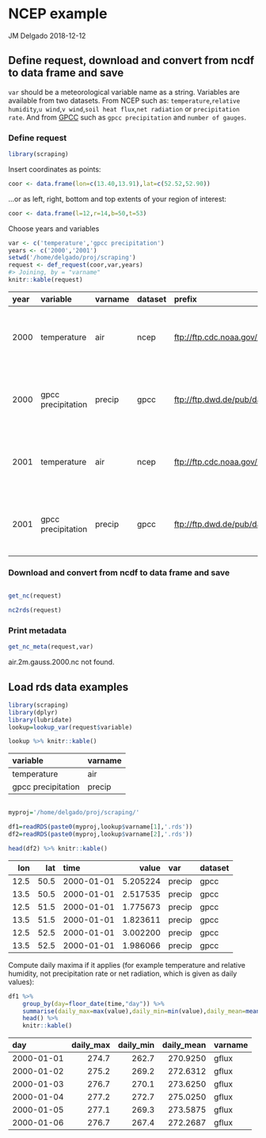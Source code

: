 NCEP example
================
JM Delgado
2018-12-12

Define request, download and convert from ncdf to data frame and save
---------------------------------------------------------------------

`var` should be a meteorological variable name as a string. Variables are available from two datasets. From NCEP such as: `temperature`,`relative humidity`,`u wind`,`v wind`,`soil heat flux`,`net radiation` or `precipitation rate`. And from [GPCC](http://dx.doi.org/10.5676/DWD_GPCC/FD_D_V2018_100) such as `gpcc precipitation` and `number of gauges`.

### Define request

``` r
library(scraping)
```

Insert coordinates as points:

``` r
coor <- data.frame(lon=c(13.40,13.91),lat=c(52.52,52.90))
```

...or as left, right, bottom and top extents of your region of interest:

``` r
coor <- data.frame(l=12,r=14,b=50,t=53)
```

Choose years and variables

``` r
var <- c('temperature','gpcc precipitation')
years <- c('2000','2001')
setwd('/home/delgado/proj/scraping')
request <- def_request(coor,var,years)
#> Joining, by = "varname"
knitr::kable(request)
```

| year | variable           | varname | dataset | prefix                                                           | fname                    | geometry                                        |
|:-----|:-------------------|:--------|:--------|:-----------------------------------------------------------------|:-------------------------|:------------------------------------------------|
| 2000 | temperature        | air     | ncep    | <ftp://ftp.cdc.noaa.gov/Datasets/ncep.reanalysis/surface_gauss/> | air.2m.gauss             | list(c(12, 14, 14, 12, 12, 50, 50, 53, 53, 50)) |
| 2000 | gpcc precipitation | precip  | gpcc    | <ftp://ftp.dwd.de/pub/data/gpcc/full_data_daily_V2018/>          | full\_data\_daily\_v2018 | list(c(12, 14, 14, 12, 12, 50, 50, 53, 53, 50)) |
| 2001 | temperature        | air     | ncep    | <ftp://ftp.cdc.noaa.gov/Datasets/ncep.reanalysis/surface_gauss/> | air.2m.gauss             | list(c(12, 14, 14, 12, 12, 50, 50, 53, 53, 50)) |
| 2001 | gpcc precipitation | precip  | gpcc    | <ftp://ftp.dwd.de/pub/data/gpcc/full_data_daily_V2018/>          | full\_data\_daily\_v2018 | list(c(12, 14, 14, 12, 12, 50, 50, 53, 53, 50)) |

### Download and convert from ncdf to data frame and save

``` r

get_nc(request)

nc2rds(request)
```

### Print metadata

``` r
get_nc_meta(request,var)
```

air.2m.gauss.2000.nc not found.

Load rds data examples
----------------------

``` r
library(scraping)
library(dplyr)
library(lubridate)
lookup=lookup_var(request$variable)

lookup %>% knitr::kable()
```

| variable           | varname |
|:-------------------|:--------|
| temperature        | air     |
| gpcc precipitation | precip  |

``` r

myproj='/home/delgado/proj/scraping/'

df1=readRDS(paste0(myproj,lookup$varname[1],'.rds'))
df2=readRDS(paste0(myproj,lookup$varname[2],'.rds'))

head(df2) %>% knitr::kable()
```

|   lon|   lat| time       |     value| var    | dataset |
|-----:|-----:|:-----------|---------:|:-------|:--------|
|  12.5|  50.5| 2000-01-01 |  5.205224| precip | gpcc    |
|  13.5|  50.5| 2000-01-01 |  2.517535| precip | gpcc    |
|  12.5|  51.5| 2000-01-01 |  1.775673| precip | gpcc    |
|  13.5|  51.5| 2000-01-01 |  1.823611| precip | gpcc    |
|  12.5|  52.5| 2000-01-01 |  3.002200| precip | gpcc    |
|  13.5|  52.5| 2000-01-01 |  1.986066| precip | gpcc    |

Compute daily maxima if it applies (for example temperature and relative humidity, not precipitation rate or net radiation, which is given as daily values):

``` r
df1 %>%
    group_by(day=floor_date(time,"day")) %>%
    summarise(daily_max=max(value),daily_min=min(value),daily_mean=mean(value),varname=first(varname)) %>%  
    head() %>%
    knitr::kable()
```

| day        |  daily\_max|  daily\_min|  daily\_mean| varname |
|:-----------|-----------:|-----------:|------------:|:--------|
| 2000-01-01 |       274.7|       262.7|     270.9250| gflux   |
| 2000-01-02 |       275.2|       269.2|     272.6312| gflux   |
| 2000-01-03 |       276.7|       270.1|     273.6250| gflux   |
| 2000-01-04 |       277.2|       272.7|     275.0250| gflux   |
| 2000-01-05 |       277.1|       269.3|     273.5875| gflux   |
| 2000-01-06 |       276.7|       267.4|     272.2687| gflux   |
